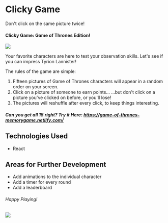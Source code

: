 # Clicky Game
Don't click on the same picture twice!

#### Clicky Game: Game of Thrones Edition!
<img src="https://media.giphy.com/media/25aH3LlslgXcsO9rMq/giphy.gif">

Your favorite characters are here to test your observation skills. Let's see if you can impress Tyrion Lannister!

The rules of the game are simple: 

1. Fifteen pictures of Game of Thrones characters will appear in a random order on your screen.
2. Click on a picture of someone to earn points...
    ...but don't click on a picture you've clicked on before, or you'll lose!
3. The pictures will reshuffle after every click, to keep things interesting.
##### Can you get all 15 right? Try it Here: https://game-of-thrones-memorygame.netlify.com/

## Technologies Used  
* React

## Areas for Further Development
* Add animations to the individual character
* Add a timer for every round
* Add a leaderboard 

###### Happy Playing!
<img src="https://media.giphy.com/media/l41JKF163Hnzm2udO/giphy.gif">
